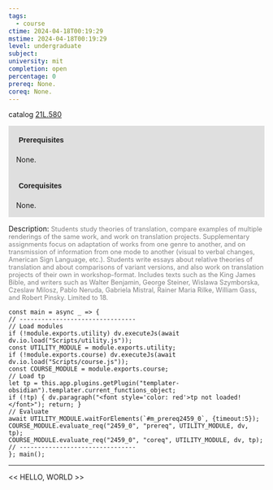 ```yaml
---
tags:
  - course
ctime: 2024-04-18T00:19:29
mstime: 2024-04-18T00:19:29
level: undergraduate
subject: 
university: mit
completion: open
percentage: 0
prereq: None.
coreq: None.
---
```


catalog [21L.580](http://student.mit.edu/catalog/m21La.html#21L.580)

<span style="display: block; padding: 15px; background-color: rgb(100, 100, 100, 0.2);"><font id="m_prereq2459_0" style="display: block; font-family: Arial, sans-serif; font-weight: bold; padding: 5px">Prerequisites</font><br><span id="prereq2459_0">None.</span></span>
<span style="display: block; padding: 15px; background-color: rgb(100, 100, 100, 0.2);"><font id="m_coreq2459_0" style="display: block; font-family: Arial, sans-serif; font-weight: bold; padding: 5px">Corequisites</font><br><span id="coreq2459_0">None.</span></span>

<font style="">Description:</font>
<font style="color: grey; font-size: 0.8rem;">Students study theories of translation, compare examples of multiple renderings of the same work, and work on translation projects. Supplementary assignments focus on adaptation of works from one genre to another, and on transmission of information from one mode to another (visual to verbal changes, American Sign Language, etc.). Students write essays about relative theories of translation and about comparisons of variant versions, and also work on translation projects of their own in workshop-format. Includes texts such as the King James Bible, and writers such as Walter Benjamin, George Steiner, Wislawa Szymborska, Czeslaw Milosz, Pablo Neruda, Gabriela Mistral, Rainer Maria Rilke, William Gass, and Robert Pinsky. Limited to 18.</font>

```dataviewjs
const main = async _ => {
// --------------------------------
// Load modules
if (!module.exports.utility) dv.executeJs(await dv.io.load("Scripts/utility.js"));
const UTILITY_MODULE = module.exports.utility;
if (!module.exports.course) dv.executeJs(await dv.io.load("Scripts/course.js"));
const COURSE_MODULE = module.exports.course;
// Load tp
let tp = this.app.plugins.getPlugin("templater-obsidian").templater.current_functions_object;
if (!tp) { dv.paragraph("<font style='color: red'>tp not loaded!</font>"); return; }
// Evaluate
await UTILITY_MODULE.waitForElements(`#m_prereq2459_0`, {timeout:5});
COURSE_MODULE.evaluate_req("2459_0", "prereq", UTILITY_MODULE, dv, tp);
COURSE_MODULE.evaluate_req("2459_0", "coreq", UTILITY_MODULE, dv, tp);
// --------------------------------
}; main();
```

---

<< HELLO, WORLD >>
